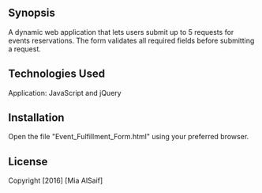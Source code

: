 ## Synopsis

A dynamic web application that lets users submit up to 5 requests for events reservations.  The form validates all required fields before submitting a request.

## Technologies Used

Application: JavaScript and jQuery

## Installation

Open the file "Event_Fulfillment_Form.html" using your preferred browser.

## License

Copyright [2016] [Mia AlSaif]
